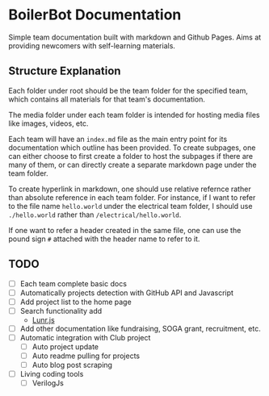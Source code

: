 # BoilerBot Documentation

Simple team documentation built with markdown and Github Pages. Aims at providing newcomers with self-learning materials.

## Structure Explanation

Each folder under root should be the team folder for the specified team, which contains all materials for that team's documentation.

The media folder under each team folder is intended for hosting media files like images, videos, etc.

Each team will have an `index.md` file as the main entry point for its documentation which outline has been provided. To create subpages, one can either choose to first create a folder to host the subpages if there are many of them, or can directly create a separate markdown page under the team folder. 

To create hyperlink in markdown, one should use relative refernce rather than absolute reference in each team folder. For instance, if I want to refer to the file name `hello.world` under the electrical team folder, I should use `./hello.world` rather than `/electrical/hello.world`.

If one want to refer a header created in the same file, one can use the pound sign `#` attached with the header name to refer to it.

## TODO

- [ ] Each team complete basic docs
- [ ] Automatically projects detection with GitHub API and Javascript
- [ ] Add project list to the home page
- [ ] Search functionality add
  - [Lunr.js](https://github.com/olivernn/lunr.js)
- [ ] Add other documentation like fundraising, SOGA grant, recruitment, etc.
- [ ] Automatic integration with Club project
  - [ ] Auto project update
  - [ ] Auto readme pulling for projects
  - [ ] Auto blog post scraping
- [ ] Living coding tools
  - [ ] VerilogJs
